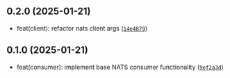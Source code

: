 ## 0.2.0 (2025-01-21)

- feat(client): refactor nats client args ([`14e4879`](https://github.com/dev360/django-nats-consumer/commit/14e487983095773040204ea13a069d0638a0b573))

## 0.1.0 (2025-01-21)

- feat(consumer): implement base NATS consumer functionality ([`9ef2a3d`](https://github.com/dev360/django-nats-consumer/commit/9ef2a3d4a591447be85cc4ecae47fbc13e1df228))

